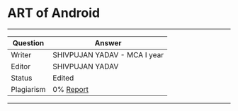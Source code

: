 # ART of Android

---

| Question   | Answer                                                            |
| ---------- | ----------------------------------------------------------------- |
| Writer     | SHIVPUJAN YADAV - MCA I year |
| Editor     | SHIVPUJAN YADAV |
| Status     | Edited |
| Plagiarism | 0% [Report](https://github.com/RishPoria/Srijan-2021/blob/f6d16deca3319ea1383e2ff90ec63b868063407b/articles/plagReports/CelestialAI.pdf)|

---
